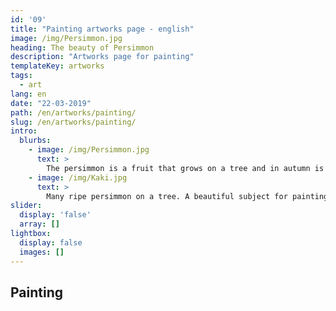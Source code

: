 ```yaml
---
id: '09'
title: "Painting artworks page - english"
image: /img/Persimmon.jpg
heading: The beauty of Persimmon
description: "Artworks page for painting"
templateKey: artworks
tags:
  - art
lang: en
date: "22-03-2019"
path: /en/artworks/painting/
slug: /en/artworks/painting/
intro:
  blurbs:
    - image: /img/Persimmon.jpg
      text: >
        The persimmon is a fruit that grows on a tree and in autumn is tinged with orange ... How many poets did it inspire?
    - image: /img/Kaki.jpg
      text: >
        Many ripe persimmon on a tree. A beautiful subject for painting.
slider:
  display: 'false'
  array: []
lightbox:
  display: false
  images: []
---
```


## Painting
